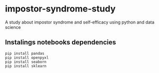 # impostor-syndrome-study
A study about impostor syndrome and self-efficacy using python and data science

## Instalings notebooks dependencies

```shell
pip install pandas
pip install openpyxl
pip install seaborn
pip install sklearn
```